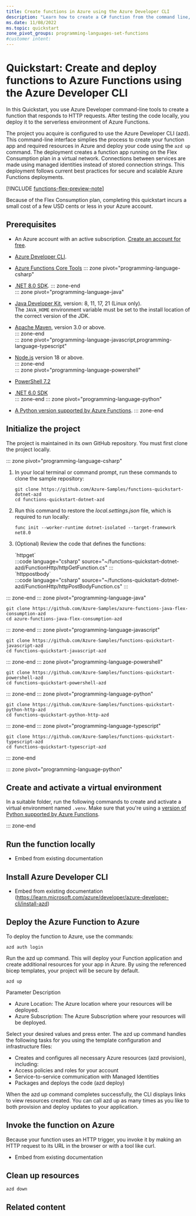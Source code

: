 ```yaml
---
title: Create functions in Azure using the Azure Developer CLI
description: "Learn how to create a C# function from the command line, then publish the local project to serverless hosting in Azure Functions."
ms.date: 11/08/2022
ms.topic: quickstart
zone_pivot_groups: programming-languages-set-functions
#customer intent: 
---
```


# Quickstart: Create and deploy functions to Azure Functions using the Azure Developer CLI

In this Quickstart, you use Azure Developer command-line tools to create a function that responds to HTTP requests. After testing the code locally, you deploy it to the serverless environment of Azure Functions. 

The project you acquire is configured to use the Azure Developer CLI (azd). This command-line interface simplies the process to create your function app and required resources in Azure and deploy your code using the `azd up` command. The deployment creates a function app running on the Flex Consumption plan in a virtual network. Connections between services are made using managed identities instead of stored connection strings. This deployment follows current best practices for secure and scalable Azure Functions deployments.

[!INCLUDE [functions-flex-preview-note](../../includes/functions-flex-preview-note.md)]

Because of the Flex Consumption plan, completing this quickstart incurs a small cost of a few USD cents or less in your Azure account.

## Prerequisites

+ An Azure account with an active subscription. [Create an account for free](https://azure.microsoft.com/free/?ref=microsoft.com&utm_source=microsoft.com&utm_medium=docs&utm_campaign=visualstudio).

+ [Azure Developer CLI](https://learn.microsoft.com/azure/developer/azure-developer-cli/install-azd).

+ [Azure Functions Core Tools](functions-run-local.md#install-the-azure-functions-core-tools)
::: zone pivot="programming-language-csharp"  
+ [.NET 8.0 SDK](https://dotnet.microsoft.com/download).
::: zone-end  
::: zone pivot="programming-language-java"  
+ [Java Developer Kit](/azure/developer/java/fundamentals/java-support-on-azure), version: 8, 11, 17, 21 (Linux only).  
   The `JAVA_HOME` environment variable must be set to the install location of the correct version of the JDK.

+ [Apache Maven](https://maven.apache.org), version 3.0 or above.  
::: zone-end  
::: zone pivot="programming-language-javascript,programming-language-typescript"  
+ [Node.js](https://nodejs.org/) version 18 or above.  
::: zone-end  
::: zone pivot="programming-language-powershell"  
+ [PowerShell 7.2](/powershell/scripting/install/installing-powershell-core-on-windows)

+ [.NET 6.0 SDK](https://dotnet.microsoft.com/download)  
::: zone-end
::: zone pivot="programming-language-python" 
+ [A Python version supported by Azure Functions](supported-languages.md#languages-by-runtime-version).
::: zone-end  

## Initialize the project

<!--- replace this with `azd init` after the samples make it into awesomeazd -->

The project is maintained in its own GitHub repository. You must first clone the project locally.

::: zone pivot="programming-language-csharp" 
1. In your local terminal or command prompt, run these commands to clone the sample repository:
 
    ```command
    git clone https://github.com/Azure-Samples/functions-quickstart-dotnet-azd
    cd functions-quickstart-dotnet-azd
    ```

1. Run this command to restore the _local.settings.json_ file, which is required to run locally:

    ```command
    func init --worker-runtime dotnet-isolated --target-framework net8.0
    ```
3. (Optional) Review the code that defines the functions:
    <detail>
    <summary>`httpget`</summary>
    :::code language="csharp" source="~/functions-quickstart-dotnet-azd/FunctionHttp/httpGetFunction.cs" :::
    </detail>
    <detail>
    <summary>`httppostbody`</summary>
    :::code language="csharp" source="~/functions-quickstart-dotnet-azd/FunctionHttp/httpPostBodyFunction.cs" :::
    </detail>
::: zone-end
::: zone pivot="programming-language-java"  
```git
git clone https://github.com/Azure-Samples/azure-functions-java-flex-consumption-azd
cd azure-functions-java-flex-consumption-azd
```
::: zone-end
::: zone pivot="programming-language-javascript"  
```git
git clone https://github.com/Azure-Samples/functions-quickstart-javascript-azd
cd functions-quickstart-javascript-azd
```
::: zone-end
::: zone pivot="programming-language-powershell"  
```git
git clone https://github.com/Azure-Samples/functions-quickstart-powershell-azd
cd functions-quickstart-powershell-azd
```
::: zone-end
::: zone pivot="programming-language-python"  
```git
git clone https://github.com/Azure-Samples/functions-quickstart-python-http-azd
cd functions-quickstart-python-http-azd
```
::: zone-end
::: zone pivot="programming-language-typescript"  
```git
git clone https://github.com/Azure-Samples/functions-quickstart-typescript-azd
cd functions-quickstart-typescript-azd
```
::: zone-end


::: zone pivot="programming-language-python" 
## Create and activate a virtual environment

In a suitable folder, run the following commands to create and activate a virtual environment named `.venv`. Make sure that you're using a [version of Python supported by Azure Functions](supported-languages.md?pivots=programming-language-python#languages-by-runtime-version).

::: zone-end



## Run the function locally

* Embed from existing documentation

## Install Azure Developer CLI

* Embed from existing documentation (https://learn.microsoft.com/azure/developer/azure-developer-cli/install-azd)

## Deploy the Azure Function to Azure

To deploy the function to Azure, use the commands:

```
azd auth login
```

Run the azd up command. This will deploy your Function application and create additional resources for your app in Azure. By using the referenced bicep templates, your project will be secure by default.

```
azd up
```

Parameter	Description
* Azure Location: The Azure location where your resources will be deployed.
* Azure Subscription: The Azure Subscription where your resources will be deployed.

Select your desired values and press enter. The azd up command handles the following tasks for you using the template configuration and infrastructure files:

* Creates and configures all necessary Azure resources (azd provision), including:
* Access policies and roles for your account
* Service-to-service communication with Managed Identities
* Packages and deploys the code (azd deploy)

When the azd up command completes successfully, the CLI displays links to view resources created. You can call azd up as many times as you like to both provision and deploy updates to your application.

## Invoke the function on Azure

Because your function uses an HTTP trigger, you invoke it by making an HTTP request to its URL in the browser or with a tool like curl. 

* Embed from existing documentation

## Clean up resources

`azd down`

## Related content

